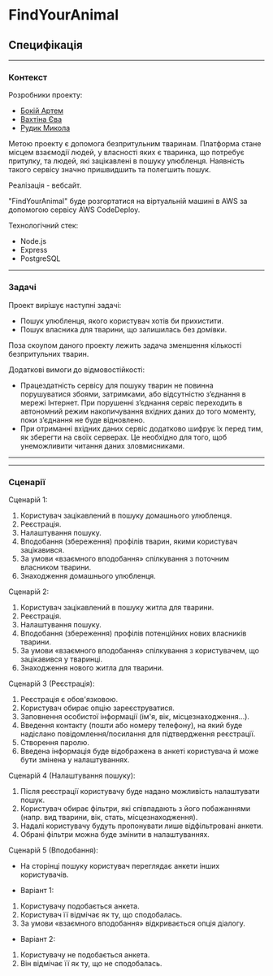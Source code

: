 # FindYourAnimal

## Специфікація

---

### Контекст

Розробники проекту:

- [Бокій Артем](https://github.com/lightballer)
- [Вахтіна Єва](https://github.com/eve-va)
- [Рудик Микола](https://github.com/Destaby)

Метою проекту є допомога безпритульним тваринам. Платформа стане місцем взаємодії людей, у власності яких є тваринка, що потребує притулку, та людей, які зацікавлені в пошуку улюбленця. Наявність такого сервісу значно пришвидшить та полегшить пошук.

Реалізація - вебсайт.

"FindYourAnimal" буде розгортатися на віртуальній машині в AWS за допомогою сервісу AWS CodeDeploy.

Технологічний стек:

- Node.js
- Express
- PostgreSQL

---

### Задачі

Проект вирішує наступні задачі:

- Пошук улюбленця, якого користувач хотів би прихистити.
- Пошук власника для тварини, що залишилась без домівки.

Поза скоупом даного проекту лежить задача зменшення кількості безпритульних тварин.

Додаткові вимоги до відмовостійкості:

- Працездатність сервісу для пошуку тварин не повинна порушуватися збоями, затримками, або відсутністю з’єднання в мережі Інтернет. При порушенні з’єднання сервіс переходить в автономний режим накопичування вхідних даних до того моменту, поки з’єднання не буде відновлено.
- При отриманні вхідних даних сервіс додатково шифрує їх перед тим, як зберегти на своїх серверах. Це необхідно для того, щоб унеможливити читання даних зловмисниками.

---

---

### Сценарії

Сценарій 1:

1.  Користувач зацікавлений в пошуку домашнього улюбленця.
2.  Реєстрація.
3.  Налаштування пошуку.
4.  Вподобання (збереження) профілів тварин, якими користувач зацікавився.
5.  За умови «взаємного вподобання» спілкування з поточним власником тварини.
6.  Знаходження домашнього улюбленця.

Сценарій 2:

1.  Користувач зацікавлений в пошуку житла для тварини.
2.  Реєстрація.
3.  Налаштування пошуку.
4.  Вподобання (збереження) профілів потенційних нових власників тварини.
5.  За умови «взаємного вподобання» спілкування з користувачем, що зацікавився у тваринці.
6.  Знаходження нового житла для тварини.

Сценарій 3 (Реєстрація):

1.  Реєстрація є обов'язковою.
2.  Користувач обирає опцію зареєструватися.
3.  Заповнення особистої інформації (ім'я, вік, місцезнаходження...).
4.  Введення контакту (пошти або номеру телефону), на який буде надіслано повідомлення/посилання для підтвердження реєстрації.
5.  Створення паролю.
6.  Введена інформація буде відображена в анкеті користувача й може бути змінена у налаштуваннях.

Сценарій 4 (Налаштування пошуку):

1.  Після реєстрації користувачу буде надано можливість налаштувати пошук.
2.  Користувач обирає фільтри, які співпадають з його побажаннями (напр. вид тварини, вік, стать, місцезнаходження).
3.  Надалі користувачу будуть пропонувати лише відфільтровані анкети.
4.  Обрані фільтри можна буде змінити в налаштуваннях.

Сценарій 5 (Вподобання):

- На сторінці пошуку користувач переглядає анкети інших користувачів.

- Варіант 1:

1.  Користувачу подобається анкета.
2.  Користувач її відмічає як ту, що сподобалась.
3.  За умови «взаємного вподобання» відкривається опція діалогу.

- Варіант 2:

1.  Користувачу не подобається анкета.
2.  Він відмічає її як ту, що не сподобалась.
